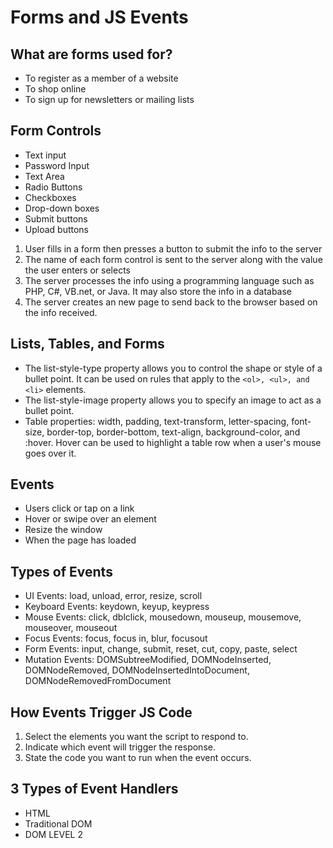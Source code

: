 # Forms and JS Events

## What are forms used for?
- To register as a member of a website
- To shop online
- To sign up for newsletters or mailing lists

## Form Controls
- Text input
- Password Input
- Text Area
- Radio Buttons
- Checkboxes
- Drop-down boxes
- Submit buttons
- Upload buttons

1. User fills in a form then presses a button to submit the info to the server
2. The name of each form control is sent to the server along with the value the user enters or selects
3. The server processes the info using a programming language such as PHP, C#, VB.net, or Java. It may also store the info in a database
4. The server creates an new page to send back to the browser based on the info received.

## Lists, Tables, and Forms
- The list-style-type property allows you to control the shape or style of a bullet point. It can be used on rules that apply to the `<ol>, <ul>, and <li>` elements.
- The list-style-image property allows you to specify an image to act as a bullet point. 
- Table properties: width, padding, text-transform, letter-spacing, font-size, border-top, border-bottom, text-align, background-color, and :hover. Hover can be used to highlight a table row when a user's mouse goes over it.

## Events 
- Users click or tap on a link
- Hover or swipe over an element
- Resize the window
- When the page has loaded

## Types of Events
- UI Events: load, unload, error, resize, scroll
- Keyboard Events: keydown, keyup, keypress
- Mouse Events: click, dblclick, mousedown, mouseup, mousemove, mouseover, mouseout
- Focus Events: focus, focus in, blur, focusout
- Form Events: input, change, submit, reset, cut, copy, paste, select
- Mutation Events: DOMSubtreeModified, DOMNodeInserted, DOMNodeRemoved, DOMNodeInsertedIntoDocument, DOMNodeRemovedFromDocument

## How Events Trigger JS Code
1. Select the elements you want the script to respond to.
2. Indicate which event will trigger the response.
3. State the code you want to run when the event occurs.

## 3 Types of Event Handlers
- HTML 
- Traditional DOM 
- DOM LEVEL 2 



